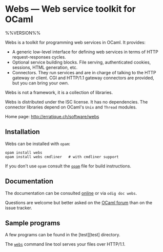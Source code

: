 Webs — Web service toolkit for OCaml
====================================
%%VERSION%%

Webs is a toolkit for programming web services in OCaml. It provides:

* A generic low-level interface for defining web services in terms
  of HTTP request-responses cycles.
* Optional service building blocks. File serving, authenticated
  cookies, sessions, HTML generation, etc.
* Connectors. They run services and are in charge of talking 
  to the HTTP gateway or client. CGI and HTTP/1.1 gateway
  connectors are provided, but you can bring your own.

Webs is not a framework, it is a collection of libraries.

Webs is distributed under the ISC license. It has no dependencies. The
connector libraries depend on OCaml's `Unix` and `Thread` modules.

Home page: http://erratique.ch/software/webs  

## Installation

Webs can be installed with `opam`:

    opam install webs
    opam install webs cmdliner   # with cmdliner support

If you don't use `opam` consult the [`opam`](opam) file for build
instructions.

## Documentation

The documentation can be consulted [online][doc] or via `odig doc webs`.

Questions are welcome but better asked on the [OCaml forum][ocaml-forum] 
than on the issue tracker.

[doc]: https://erratique.ch/software/webs/doc
[ocaml-forum]: https://discuss.ocaml.org/

## Sample programs 

A few programs can be found in the [test][test] directory. 

The [`webs`](test/webs_tool) command line tool serves your files
over HTTP/1.1.
